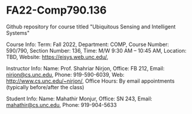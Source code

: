 # FA22-Comp790.136
Github repository for course titled "Ubiquitous Sensing and Intelligent Systems" 

Course Info:
  Term: Fall 2022,
  Department: COMP,
  Course Number: 590/790,
  Section Number: 136,
  Time: M/W 9:30 AM – 10:45 AM,
  Location: TBD,
  Website: https://eisys.web.unc.edu/,

Instructor Info:
  Name: Prof. Shahriar Nirjon,
  Office: FB 212,
  Email: nirjon@cs.unc.edu,
  Phone: 919-590-6039,
  Web: http://www.cs.unc.edu/~nirjon/,
  Office Hours: By email appointments (typically before/after the class)
  
Student Info:
  Name: Mahathir Monjur,
  Office: SN 243,
  Email: mahathir@cs.unc.edu,
  Phone: 919-904-5633
